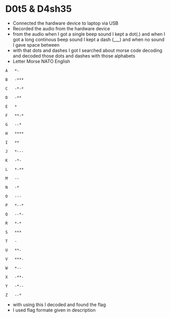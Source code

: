 # D0t5 & D4sh35


- Connected the hardware device to laptop via USB
- Recorded the audio from the hardware device
- from the audio when I got a single beep sound I kept a dot(.) and when I got a long continous beep sound I kept a dash (___) and when no sound I gave space between
- with that dots and dashes I got I searched about morse code decoding and decoded those dots and dashes with those alphabets
- Letter	Morse	NATO	English
```  
A	*-
	
B	-***	

C	-*-*	

D	-**	

E	*

F	**-*

G	--*	

H	****

I	**	

J	*---

K	-*-	

L	*-**	

M	--

N	-*	

O	---

P	*--*	

Q	--*-

R	*-*

S	***	

T	-	

U	**-

V	***-

W	*--	

X	-**-

Y	-*--	

Z	--*
```
- with using this I decoded and found the flag
- I used flag formate given in description

